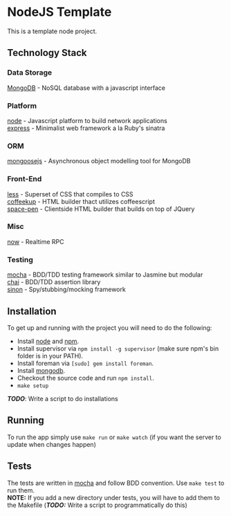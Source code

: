 # NodeJS Template

This is a template node project.

## Technology Stack

### Data Storage

[MongoDB](http://www.mongodb.org/) - NoSQL database with a javascript interface

### Platform

[node](http://www.nodejs.org) - Javascript platform to build network applications  
[express](http://www.expressjs.com) - Minimalist web framework a la Ruby's sinatra

### ORM

[mongoosejs](http://mongoosejs.com/) - Asynchronous object modelling tool for MongoDB 

### Front-End

[less](http://http://lesscss.org/) - Superset of CSS that compiles to CSS  
[coffeekup](http://http://coffeekup.org/) - HTML builder thact utilizes coffeescript  
[space-pen](https://github.com/BamPowLabs/space-pen) - Clientside HTML builder that builds on top of JQuery

### Misc

[now](http://nowjs.com/) - Realtime RPC

### Testing

[mocha](http://visionmedia.github.com/mocha/) - BDD/TDD testing framework similar to Jasmine but modular  
[chai](http://chaijs.com/) - BDD/TDD assertion library  
[sinon](http://sinonjs.org/) - Spy/stubbing/mocking framework

## Installation

To get up and running with the project you will need to do the following:

 * Install [node](http://nodejs.org/#download) and [npm](http://npmjs.org/).
 * Install supervisor via `npm install -g supervisor` (make sure npm's bin folder is in your PATH).
 * Install foreman via `[sudo] gem install foreman`.
 * Install [mongodb](http://www.mongodb.org/display/DOCS/Quickstart+OS+X).
 * Checkout the source code and run `npm install`.
 * `make setup`

***TODO***: Write a script to do installations

## Running

To run the app simply use `make run` or `make watch` (if you want the server to update when changes happen)

## Tests

The tests are written in [mocha](http://visionmedia.github.com/mocha/) and follow BDD convention. Use `make test` to run them.  
**NOTE:** If you add a new directory under tests, you will have to add them to the Makefile (***TODO:*** Write a script to programmatically do this)
